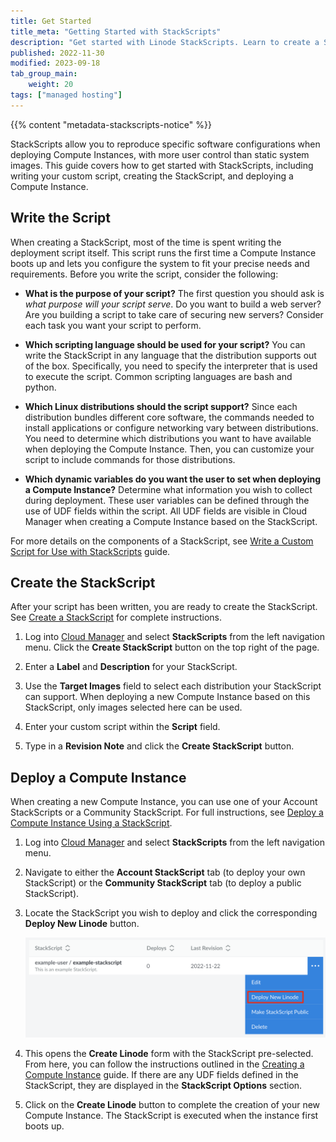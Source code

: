 ```yaml
---
title: Get Started
title_meta: "Getting Started with StackScripts"
description: "Get started with Linode StackScripts. Learn to create a StackScript and create a new Linode using a StackScript."
published: 2022-11-30
modified: 2023-09-18
tab_group_main:
    weight: 20
tags: ["managed hosting"]
---
```


{{% content "metadata-stackscripts-notice" %}}

StackScripts allow you to reproduce specific software configurations when deploying Compute Instances, with more user control than static system images. This guide covers how to get started with StackScripts, including writing your custom script, creating the StackScript, and deploying a Compute Instance.

## Write the Script

When creating a StackScript, most of the time is spent writing the deployment script itself. This script runs the first time a Compute Instance boots up and lets you configure the system to fit your precise needs and requirements. Before you write the script, consider the following:

- **What is the purpose of your script?** The first question you should ask is *what purpose will your script serve*. Do you want to build a web server? Are you building a script to take care of securing new servers? Consider each task you want your script to perform.

- **Which scripting language should be used for your script?** You can write the StackScript in any language that the distribution supports out of the box. Specifically, you need to specify the interpreter that is used to execute the script. Common scripting languages are bash and python.

- **Which Linux distributions should the script support?** Since each distribution bundles different core software, the commands needed to install applications or configure networking vary between distributions. You need to determine which distributions you want to have available when deploying the Compute Instance. Then, you can customize your script to include commands for those distributions.

- **Which dynamic variables do you want the user to set when deploying a Compute Instance?** Determine what information you wish to collect during deployment. These user variables can be defined through the use of UDF fields within the script. All UDF fields are visible in Cloud Manager when creating a Compute Instance based on the StackScript.

For more details on the components of a StackScript, see [Write a Custom Script for Use with StackScripts](/docs/products/tools/stackscripts/guides/write-a-custom-script/) guide.

## Create the StackScript

After your script has been written, you are ready to create the StackScript. See [Create a StackScript](/docs/products/tools/stackscripts/guides/create/) for complete instructions.

1. Log into [Cloud Manager](https://cloud.linode.com/) and select **StackScripts** from the left navigation menu. Click the **Create StackScript** button on the top right of the page.

1. Enter a **Label** and **Description** for your StackScript.

1. Use the **Target Images** field to select each distribution your StackScript can support. When deploying a new Compute Instance based on this StackScript, only images selected here can be used.

1. Enter your custom script within the **Script** field.

1. Type in a **Revision Note** and click the **Create StackScript** button.

## Deploy a Compute Instance

When creating a new Compute Instance, you can use one of your Account StackScripts or a Community StackScript. For full instructions, see [Deploy a Compute Instance Using a StackScript](/docs/products/tools/stackscripts/guides/deploy-a-compute-instance/).

1. Log into [Cloud Manager](https://cloud.linode.com/) and select **StackScripts** from the left navigation menu.

1. Navigate to either the **Account StackScript** tab (to deploy your own StackScript) or the **Community StackScript** tab (to deploy a public StackScript).

1. Locate the StackScript you wish to deploy and click the corresponding **Deploy New Linode** button.

    ![Screenshot of the more options ellipsis menu for a StackScript](stackscript-deploy-button.png)

1. This opens the **Create Linode** form with the StackScript pre-selected. From here, you can follow the instructions outlined in the [Creating a Compute Instance](/docs/products/compute/compute-instances/guides/create/) guide. If there are any UDF fields defined in the StackScript, they are displayed in the **StackScript Options** section.

1. Click on the **Create Linode** button to complete the creation of your new Compute Instance. The StackScript is executed when the instance first boots up.